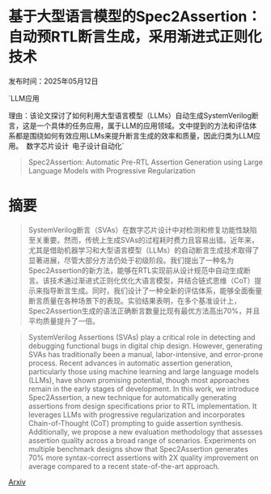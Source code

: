 # 基于大型语言模型的Spec2Assertion：自动预RTL断言生成，采用渐进式正则化技术

发布时间：2025年05月12日

`LLM应用

理由：该论文探讨了如何利用大型语言模型（LLMs）自动生成SystemVerilog断言，这是一个具体的任务应用，属于LLM的应用领域。文中提到的方法和评估体系都是围绕如何有效应用LLMs来提升断言生成的效率和质量，因此归类为LLM应用。` `数字芯片设计` `电子设计自动化`

> Spec2Assertion: Automatic Pre-RTL Assertion Generation using Large Language Models with Progressive Regularization

# 摘要

> SystemVerilog断言（SVAs）在数字芯片设计中对检测和修复功能性缺陷至关重要。然而，传统上生成SVAs的过程耗时费力且容易出错。近年来，尤其是借助机器学习和大型语言模型（LLMs）的自动断言生成技术取得了显著进展，尽管大部分方法仍处于初级阶段。我们提出了一种名为Spec2Assertion的新方法，能够在RTL实现前从设计规范中自动生成断言。该技术通过渐进式正则化优化大语言模型，并结合链式思维（CoT）提示来指导断言生成。同时，我们设计了一种全新的评估体系，能够全面衡量断言质量在各种场景下的表现。实验结果表明，在多个基准设计上，Spec2Assertion生成的语法正确断言数量比现有最优方法高出70%，并且平均质量提升了一倍。

> SystemVerilog Assertions (SVAs) play a critical role in detecting and debugging functional bugs in digital chip design. However, generating SVAs has traditionally been a manual, labor-intensive, and error-prone process. Recent advances in automatic assertion generation, particularly those using machine learning and large language models (LLMs), have shown promising potential, though most approaches remain in the early stages of development. In this work, we introduce Spec2Assertion, a new technique for automatically generating assertions from design specifications prior to RTL implementation. It leverages LLMs with progressive regularization and incorporates Chain-of-Thought (CoT) prompting to guide assertion synthesis. Additionally, we propose a new evaluation methodology that assesses assertion quality across a broad range of scenarios. Experiments on multiple benchmark designs show that Spec2Assertion generates 70% more syntax-correct assertions with 2X quality improvement on average compared to a recent state-of-the-art approach.

[Arxiv](https://arxiv.org/abs/2505.07995)